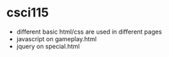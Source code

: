# csci115
<!-- Name: Alvin Tsoi -->
<!-- Student No.: 664852571 -->
- different basic html/css are used in different pages
- javascript on gameplay.html
- jquery on special.html